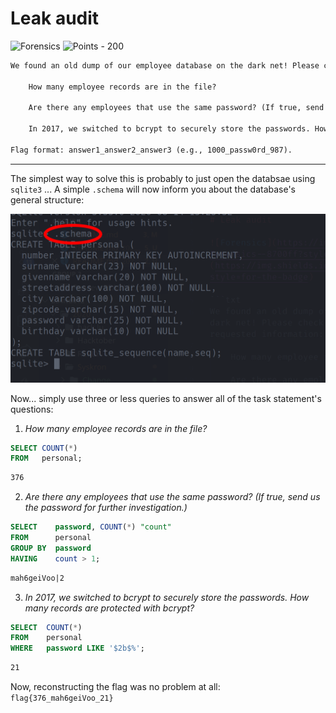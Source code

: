 # Leak audit

![Forensics](https://img.shields.io/badge/Forensics--8700ff?style=for-the-badge) ![Points - 200](https://img.shields.io/badge/Points-200-9cf?style=for-the-badge)

```txt
We found an old dump of our employee database on the dark net! Please check the database and send us the requested information:

    How many employee records are in the file?

    Are there any employees that use the same password? (If true, send us the password for further investigation.)

    In 2017, we switched to bcrypt to securely store the passwords. How many records are protected with bcrypt?

Flag format: answer1_answer2_answer3 (e.g., 1000_passw0rd_987).
```

---

The simplest way to solve this is probably to just open the databsae using `sqlite3` ... A simple `.schema` will now inform you about the database's general structure:

![schema](./schema.png)

Now... simply use three or less queries to answer all of the task statement's questions:

1. _How many employee records are in the file?_

```sql
SELECT COUNT(*)
FROM   personal;
```

```txt
376
```

2. _Are there any employees that use the same password? (If true, send us the password for further investigation.)_

```sql
SELECT    password, COUNT(*) "count"
FROM      personal
GROUP BY  password
HAVING    count > 1;
```

```txt
mah6geiVoo|2
```

3. _In 2017, we switched to bcrypt to securely store the passwords. How many records are protected with bcrypt?_

```sql
SELECT  COUNT(*) 
FROM    personal 
WHERE   password LIKE '$2b$%';
```

```txt
21
```

Now, reconstructing the flag was no problem at all: `flag{376_mah6geiVoo_21}`
